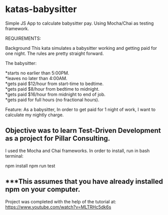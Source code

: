 # katas-babysitter
Simple JS App to calculate babysitter pay. Using Mocha/Chai as testing framework.

REQUIREMENTS:

Background
This kata simulates a babysitter working and getting paid for one night. The rules are pretty straight forward.

The babysitter:

*starts no earlier than 5:00PM.  
*leaves no later than 4:00AM.  
*gets paid $12/hour from start-time to bedtime.  
*gets paid $8/hour from bedtime to midnight.  
*gets paid $16/hour from midnight to end of job.  
*gets paid for full hours (no fractional hours).  

Feature:
As a babysitter,
In order to get paid for 1 night of work,
I want to calculate my nightly charge.

Objective was to learn Test-Driven Development as a project for Pillar Consulting.
---------------------------------------------------------------------------------------------------
I used the Mocha and Chai frameworks. In order to install, run in bash terminal:

npm install
npm run test
 
***This assumes that you have already installed npm on your computer.
---------------------------------------------------------------------------------------------------

Project was completed with the help of the tutorial at: https://www.youtube.com/watch?v=MLTRHc5dk6s

